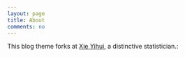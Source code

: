 ```yaml
---
layout: page
title: About
comments: no
---
```


This blog theme forks at [Xie Yihui](http://yihui.name), a distinctive statistician.:


